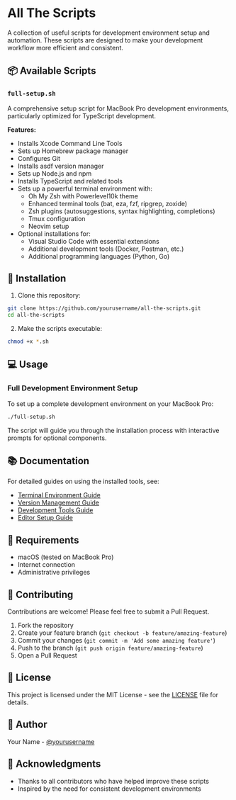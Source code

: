 # All The Scripts

A collection of useful scripts for development environment setup and automation. These scripts are designed to make your development workflow more efficient and consistent.

## 📦 Available Scripts

### `full-setup.sh`
A comprehensive setup script for MacBook Pro development environments, particularly optimized for TypeScript development.

**Features:**
- Installs Xcode Command Line Tools
- Sets up Homebrew package manager
- Configures Git
- Installs asdf version manager
- Sets up Node.js and npm
- Installs TypeScript and related tools
- Sets up a powerful terminal environment with:
  - Oh My Zsh with Powerlevel10k theme
  - Enhanced terminal tools (bat, eza, fzf, ripgrep, zoxide)
  - Zsh plugins (autosuggestions, syntax highlighting, completions)
  - Tmux configuration
  - Neovim setup
- Optional installations for:
  - Visual Studio Code with essential extensions
  - Additional development tools (Docker, Postman, etc.)
  - Additional programming languages (Python, Go)

## 🚀 Installation

1. Clone this repository:
```bash
git clone https://github.com/yourusername/all-the-scripts.git
cd all-the-scripts
```

2. Make the scripts executable:
```bash
chmod +x *.sh
```

## 💻 Usage

### Full Development Environment Setup
To set up a complete development environment on your MacBook Pro:

```bash
./full-setup.sh
```

The script will guide you through the installation process with interactive prompts for optional components.

## 📚 Documentation

For detailed guides on using the installed tools, see:

- [Terminal Environment Guide](docs/terminal-guide.md)
- [Version Management Guide](docs/version-management.md)
- [Development Tools Guide](docs/dev-tools.md)
- [Editor Setup Guide](docs/editor-setup.md)

## 🔧 Requirements

- macOS (tested on MacBook Pro)
- Internet connection
- Administrative privileges

## 🤝 Contributing

Contributions are welcome! Please feel free to submit a Pull Request.

1. Fork the repository
2. Create your feature branch (`git checkout -b feature/amazing-feature`)
3. Commit your changes (`git commit -m 'Add some amazing feature'`)
4. Push to the branch (`git push origin feature/amazing-feature`)
5. Open a Pull Request

## 📝 License

This project is licensed under the MIT License - see the [LICENSE](LICENSE) file for details.

## 👤 Author

Your Name - [@yourusername](https://github.com/yourusername)

## 🙏 Acknowledgments

- Thanks to all contributors who have helped improve these scripts
- Inspired by the need for consistent development environments

